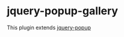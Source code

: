 # jquery-popup-gallery

This plugin extends [jquery-popup](https://github.com/Konstantin-Kachurenko/jquery-popup)
